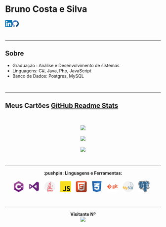 # Bruno Costa e Silva

<a href="https://www.linkedin.com/in/brunocs/">
  <img align="left" alt="Bruno Costa e Silva Linkdein" width="22px" src="https://raw.githubusercontent.com/Brunocs1991/Brunocs1991/master/icons/linkedin.svg" />
</a>
<a href="https://github.com/Brunocs1991">
  <img align="left" alt="Bruno Costa e Silva Github" width="22px" src="https://raw.githubusercontent.com/Brunocs1991/Brunocs1991/master/icons/github_b.svg" />
</a>
<br>
<br>
<br>

--------------------------

## Sobre

- Graduação : Análise e Desenvolvimento de sistemas
- Linguagens: C#, Java, Php, JavaScript
- Banco de Dados: Postgres, MySQL

<br>

--------------------------
## Meus Cartões <a href="https://github.com/anuraghazra/github-readme-stats/blob/master/docs/readme_pt-BR.md">GitHub Readme Stats</a>

<br>

<p align="center">
  <a href="https://github.com/Brunocs1991">
    <img align="center" src="https://github-readme-stats.vercel.app/api/wakatime?username=Brunocs&layout=compact&theme=tokyonight&custom_title=Estat%C3%ADsticas%20WakaTime"/>
  </a>
  <br>
  <br>  
  <a href="https://github.com/Brunocs1991">
    <img align="center" src="https://github-readme-stats.vercel.app/api?username=Brunocs1991&show_icons=true&count_private=true&theme=tokyonight&custom_title=Estat%C3%ADsticas%20GitHub" />
  </a> 
  <br>
  <br>
  <a href="https://github.com/Brunocs1991">
    <img align="center" src="https://github-readme-stats.vercel.app/api/top-langs/?username=Brunocs1991&theme=tokyonight&langs_count=8&hide=TSQL&layout=compact&custom_title=Linguagens%20Mais%20Usadas" />
  </a>
<p>
<br>
 
--------------------------

<p align="center">
  <b>:pushpin: Linguagens e Ferramentas: </b>  
  <br/>
  <br/>
  <span title="C#">
    <img alt="CSharp" width="35px" src="https://raw.githubusercontent.com/Brunocs1991/Brunocs1991/master/icons/CSarp.svg"/>
  </span>&nbsp&nbsp
  <span title="Visual Studio">
    <img alt="Visual Studio" width="35px" src="https://raw.githubusercontent.com/Brunocs1991/Brunocs1991/master/icons/Visual%20Studio.svg"/>
  </span>&nbsp&nbsp
  <span title="Java">
    <img alt="Java" width="35px" src="https://raw.githubusercontent.com/Brunocs1991/Brunocs1991/master/icons/java.svg"/>
  </span>&nbsp&nbsp
  <span title="Javascript">
    <img alt="Javascript" width="35px" src="https://raw.githubusercontent.com/Brunocs1991/Brunocs1991/master/icons/javascript.svg"/>
  </span>&nbsp&nbsp
  <span title="HTML">
    <img alt="HTML" width="35px" src="https://raw.githubusercontent.com/Brunocs1991/Brunocs1991/master/icons/html.svg"/>
  </span>&nbsp&nbsp
  <span title="CSS">
    <img alt="CSS" width="35px" src="https://raw.githubusercontent.com/Brunocs1991/Brunocs1991/master/icons/css.svg"/>
  </span>&nbsp&nbsp
  <span title="Git">
    <img alt="Git" width="35px" src="https://raw.githubusercontent.com/Brunocs1991/Brunocs1991/master/icons/git.svg"/>
  </span>&nbsp&nbsp
  <span title="Mysql">
    <img alt="Mysql" width="35px" src="https://raw.githubusercontent.com/Brunocs1991/Brunocs1991/master/icons/mysql.svg"/>
  </span>&nbsp&nbsp
  <span title="postgres">
    <img alt="postgres" width="35px" src="https://raw.githubusercontent.com/Brunocs1991/Brunocs1991/master/icons/postgresql.svg"/>
  </span>&nbsp&nbsp
  <br />
</div>
</p>
<br/>

--------------------------

<p align="center"> 
  <b>Visitante Nº</b>
  </br>
  <img src="https://profile-counter.glitch.me/Brunocs1991/count.svg" />
</p>

